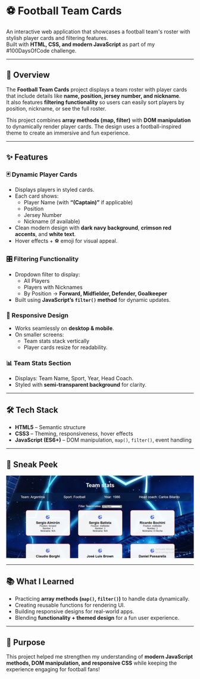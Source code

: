 # ⚽ Football Team Cards

An interactive web application that showcases a football team's roster with stylish player cards and filtering features.  
Built with **HTML, CSS, and modern JavaScript** as part of my #100DaysOfCode challenge.  

---

## 📖 Overview
The **Football Team Cards** project displays a team roster with player cards that include details like **name, position, jersey number, and nickname**.  
It also features **filtering functionality** so users can easily sort players by position, nickname, or see the full roster.  

This project combines **array methods (map, filter)** with **DOM manipulation** to dynamically render player cards. The design uses a football-inspired theme to create an immersive and fun experience.  

---

## ✨ Features

### 🃏 Dynamic Player Cards
- Displays players in styled cards.  
- Each card shows:  
  - Player Name (with **“(Captain)”** if applicable)  
  - Position  
  - Jersey Number  
  - Nickname (if available)  
- Clean modern design with **dark navy background**, **crimson red accents**, and **white text**.  
- Hover effects + ⚽ emoji for visual appeal.  

### 🎛️ Filtering Functionality
- Dropdown filter to display:  
  - All Players  
  - Players with Nicknames  
  - By Position → **Forward, Midfielder, Defender, Goalkeeper**  
- Built using **JavaScript’s `filter()` method** for dynamic updates.  

### 📱 Responsive Design
- Works seamlessly on **desktop & mobile**.  
- On smaller screens:  
  - Team stats stack vertically  
  - Player cards resize for readability.  

### 📊 Team Stats Section
- Displays: Team Name, Sport, Year, Head Coach.  
- Styled with **semi-transparent background** for clarity.  

---

## 🛠️ Tech Stack
- **HTML5** – Semantic structure  
- **CSS3** – Theming, responsiveness, hover effects  
- **JavaScript (ES6+)** – DOM manipulation, `map()`, `filter()`, event handling  

---


## 📸 Sneak Peek
![Football Team Cards Screenshot](image/screenshot.png)  

---

## 📚 What I Learned
- Practicing **array methods (`map()`, `filter()`)** to handle data dynamically.  
- Creating reusable functions for rendering UI.  
- Building responsive designs for real-world apps.  
- Blending **functionality + themed design** for a fun user experience.  

---

## 🙌 Purpose
This project helped me strengthen my understanding of **modern JavaScript methods, DOM manipulation, and responsive CSS**  while keeping the experience engaging for football fans!  

